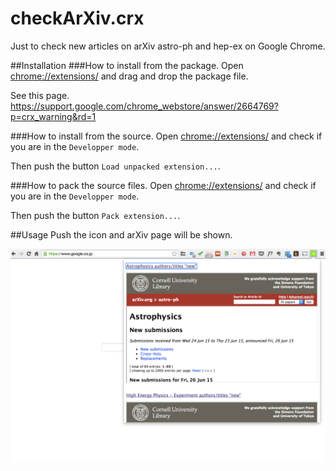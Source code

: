 # checkArXiv.crx
Just to check new articles on arXiv astro-ph and hep-ex on Google Chrome.

##Installation
###How to install from the package.
Open <chrome://extensions/> and drag and drop the package file.

See this page. <https://support.google.com/chrome_webstore/answer/2664769?p=crx_warning&rd=1>

###How to install from the source.
Open <chrome://extensions/> and check if you are in the ```Developper mode```.

Then push the button ```Load unpacked extension...```.


###How to pack the source files.
Open <chrome://extensions/> and check if you are in the ```Developper mode```.

Then push the button ```Pack extension...```.

##Usage
Push the icon and arXiv page will be shown.

![demo](https://raw.githubusercontent.com/pn11/checkArXiv.crx/master/readme_materials/demo.png)